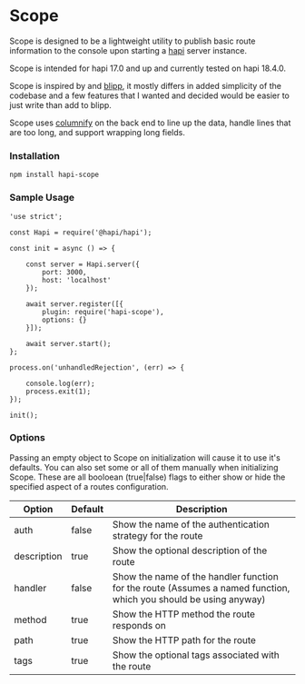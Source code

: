 # Scope

Scope is designed to be a lightweight utility to publish basic route information to the console upon starting a [hapi](https://hapi.dev/) server instance.

Scope is intended for hapi 17.0 and up and currently tested on hapi 18.4.0.

Scope is inspired by and [blipp](https://github.com/danielb2/blipp), it mostly differs in added simplicity of the codebase and a few features that I wanted and decided would be easier to just write than add to blipp.

Scope uses [columnify](https://github.com/timoxley/columnify) on the back end to line up the data, handle lines that are too long, and support wrapping long fields.

### Installation
``` 
npm install hapi-scope
```

### Sample Usage
```
'use strict';

const Hapi = require('@hapi/hapi');

const init = async () => {

    const server = Hapi.server({
        port: 3000,
        host: 'localhost'
    });

	await server.register([{
    	plugin: require('hapi-scope'),
        options: {}
    }]);
    
    await server.start();
};

process.on('unhandledRejection', (err) => {

    console.log(err);
    process.exit(1);
});

init();
```

### Options
Passing an empty object to Scope on initialization will cause it to use it's defaults. You can also set some or all of them manually when initializing Scope. These are all booloean (true|false) flags to either show or hide the specified aspect of a routes configuration.

|Option|Default|Description|
|------|-------|-----------|
|auth |false |Show the name of the authentication strategy for the route|
|description |true |Show the optional description of the route|
|handler |false |Show the name of the handler function for the route (Assumes a named function, which you should be using anyway)|
|method |true |Show the HTTP method the route responds on|
|path | true |Show the HTTP path for the route|
|tags | true |Show the optional tags associated with the route|